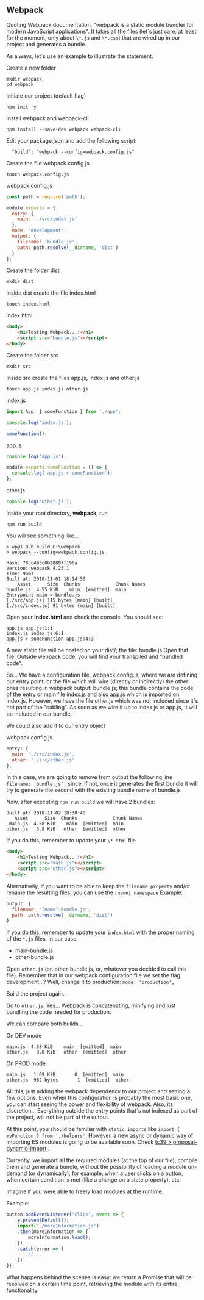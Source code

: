 ## Webpack

Quoting Webpack documentation, "webpack is a static module bundler for modern JavaScript applications".
It takes all the files (let´s just care, at least for the moment, only about `\*.js` and `\*.css`) that are wired up in our project and generates a bundle.

As always, let´s use an example to illustrate the statement.

Create a new folder

```
mkdir webpack
cd webpack
```

Initiate our project (default flag)

```
npm init -y
```

Install webpack and webpack-cli

```
npm install --save-dev webpack webpack-cli
```

Edit your package.json and add the following script:

```
  "build": "webpack --config=webpack.config.js"
```

Create the file webpack.config.js

```
touch webpack.config.js
```

webpack.config.js

```javascript
const path = require('path');

module.exports = {
  entry: {
    main: './src/index.js'
  },
  mode: 'development',
  output: {
    filename: 'bundle.js',
    path: path.resolve(__dirname, 'dist')
  }
};
```

Create the folder dist

```
mkdir dist
```

Inside dist create the file index.html

```
touch index.html
```

index.html

```html
<body>
    <h1>Testing Webpack...!</h1>
    <script src="bundle.js"></script>
</body>
```

Create the folder src

```
mkdir src
```

Inside src create the files app.js, index.js and other.js

```
touch app.js index.js other.js
```

index.js

```javaScript
import App, { someFunction } from './app';

console.log('index.js');

someFunction();
```

app.js

```javaScript
console.log('app.js');

module.exports.someFunction = () => {
  console.log('app.js > someFunction');
};
```

other.js

```javaScript
console.log('other.js');
```

Inside your root directory, **webpack**, run

```
npm run build
```

You will see something like...

```
> wp@1.0.0 build C:\webpack
> webpack --config=webpack.config.js

Hash: 78cc493c0b28897f196a
Version: webpack 4.23.1
Time: 96ms
Built at: 2018-11-01 18:14:50
    Asset      Size  Chunks             Chunk Names
bundle.js  4.55 KiB    main  [emitted]  main
Entrypoint main = bundle.js
[./src/app.js] 115 bytes {main} [built]
[./src/index.js] 91 bytes {main} [built]
```

Open your **index.html** and check the console. You should see:

```
app.js app.js:1:1
index.js index.js:6:1
app.js > someFunction app.js:4:3
```

A new static file will be hosted on your dist/; the file: bundle.js
Open that file. Outside webpack code, you will find your transpiled and "bundled code".

So... We have a configuration file, webpack.config.js, where we are defining our entry point, or the file which will wire (directly or indirectly) the other ones resulting in webpack output: bundle.js; this bundle contains the code of the entry or main file index.js and also app.js which is imported on index.js. However, we have the file other.js which was not included since it´s not part of the "cabling". As soon as we wire it up to index.js or app.js, it will be included in our bundle.

We could also add it to our entry object

webpack.config.js

```javascript
entry: {
  main: './src/index.js',
  other: './src/other.js'
},
```

In this case, we are going to remove from output the following line `filename: 'bundle.js',` since, if not, once it generates the first bundle it will try to generate the second with the existing bundle name of bundle.js

Now, after executing `npm run build` we will have 2 bundles:

```
Built at: 2018-11-02 18:30:48
   Asset      Size  Chunks             Chunk Names
 main.js  4.58 KiB    main  [emitted]  main
other.js   3.8 KiB   other  [emitted]  other
```

If you do this, remember to update your `\*.html` file

```html
<body>
    <h1>Testing Webpack...!</h1>
    <script src="main.js"></script>
    <script src="other.js"></script>
</body>
```

Alternatively, if you want to be able to keep the `filename property` and/or rename the resulting files, you can use the `[name] namespace`
Example:

```javascript
output: {
  filename: '[name]-bundle.js',
  path: path.resolve(__dirname, 'dist')
}
```

If you do this, remember to update your `index.html` with the proper naming of the `*.js` files, in our case:

* main-bundle.js
* other-bundle.js

Open `other.js` (or, other-bundle.js, or, whatever you decided to call this file).
Remember that in our webpack configuration file we set the flag development...? Well, change it to production: `mode: 'production',`.

Build the project again.

Go to `other.js`.
Yes... Webpack is concatenating, minifying and just bundling the code needed for production.

We can compare both builds...

On DEV mode

```
main.js  4.58 KiB    main  [emitted]  main
other.js   3.8 KiB   other  [emitted]  other
```

On PROD mode

```
main.js   1.09 KiB       0  [emitted]  main
other.js  962 bytes       1  [emitted]  other
```

All this, just adding the webpack dependency to our project and setting a few options.
Even when this configuration is probably the most basic one, you can start seeing the power and flexibility of webpack. Also, its discretion... Everything outside the entry points that´s not indexed as part of the project, will not be part of the output.

<!--TODO:
What is
What´s a bundle.
Others like Webpack >  Browserify

Code spliting and how to load bundle dynamically
https://webpack.js.org/guides/code-splitting/

From Crate React App with a pre-set setup to our custom Webpack configuration
-->

<!-- TODO: Relocation of the next part -->

At this point, you should be familiar with `static imports` like `import { myFunction } from './helpers'`. However, a new async or dynamic way of importing ES modules is going to be available soon. Check [tc39 > proposal-dynamic-import
](https://github.com/tc39/proposal-dynamic-import).

Currently, we import all the required modules (at the top of our file), compile them and generate a bundle, without the possibility of loading a module on-demand (or dynamically), for example, when a user clicks on a button, when certain condition is met (like a change on a state property), etc.

Imagine if you were able to freely load modules at the runtime.

Example:

```javaScript
button.addEventListener('click', event => {
    e.preventDefault();
    import('./moreInformation.js')
    .then(moreInformation => {
        moreInformation.load();
    })
    .catch(error => {
        //...
    })
});
```

What happens behind the scenes is easy: we return a Promise that will be resolved on a certain time point, retrieving the module with its entire functionality.
